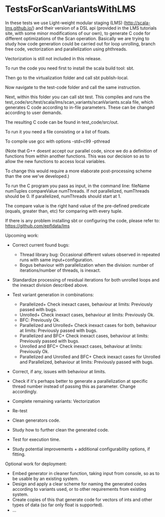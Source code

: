 # TestsForScanVariantsWithLMS

In these tests we use Light-weight modular staging (LMS) (http://scala-lms.github.io/) and their version of a DSL api (provided in the LMS tutorials site, with some minor modifications of our own), to generate C code for different optimizations of the Scan operation. Basically we are trying to study how code generation could be carried out for loop unrolling, branch free code, vectorization and parallelization using phthreads.

Vectorization is still not included in this release.

To run the code you need first to install the scala build tool: sbt.

Then go to the virtualization folder and call sbt publish-local. 

Now navigate to the test-code folder and call the same instruction. 

Next, within this folder you can call sbt test. This compiles and runs the test_code/src/test/scala/lms/scan_variants/scanVariants.scala file, which generates C code according to in-file parameters. These can be changed according to user demands.

The resulting C code can be found in test_code/src/out.

To run it you need a file consisting or a list of floats.

To compile use gcc with options -std=c99 -pthread 

(Note that G++ doesnt accept our parallel code, since we do a definition of functions from within another functions. This was our decision so as to allow the new functions to access local variables. 

To change this would require a more elaborate post-processing scheme than the one we've developed.)

To run the C program you pass as input, in the command line: fileName numTuples compareValue numThreads. If not parallelized, numThreads should be 0. If parallelized, numThreads should start at 1.

The compare value is the right hand value of the pre-defined predicate (equals, greater than, etc) for comparing with every tuple.

If there is any problem installing sbt or configuring the code, please refer to: https://github.com/epfldata/lms

Upcoming work:
- Correct current found bugs:
  - Thread library bug: Occasional different values observed in repeated runs with same input+configuration.
  - Bogus behaviour with parallelization when the division: number of iterations/number of threads, is inexact.
- Standardize processing of residual iterations for both unrolled loops and the inexact division described above.

- Test variant generation in combinations: 
  - Parallelized+ Check inexact cases, behaviour at limits: Previously passed with bugs.
  - Unrolled+ Check inexact cases, behaviour at limits: Previously Ok.
  - BFC: Previously Ok.
  - Parallelized and Unrolled+ Check inexact cases for both, behaviour at limits: Previously passed with bugs.
  - Parallelized and BFC+ Check inexact cases, behaviour at limits: Previously passed with bugs.
  - Unrolled and BFC+ Check inexact cases, behaviour at limits: Previously Ok.
  - Parallelized and Unrolled and BFC+ Check inexact cases for Unrolled and Parallelized, behaviour at limits: Previously passed with bugs.

- Correct, if any, issues with behaviour at limits.

- Check if it's perhaps better to generate a parallelization at specific thread number instead of passing this as parameter. Change accordingly.
- Complete remaining variants: Vectorization
- Re-test
- Clean generators code.
- Study how to further clean the generated code.
- Test for execution time.
- Study potential improvements + additional configurability options, if fitting. 

Optional work for deployment:
- Embed generator in cleaner function, taking input from console, so as to be usable by an existing system.
- Design and apply a clear scheme for naming the generated codes according to variants used, or to other requirements from existing system.
- Create copies of this that generate code for vectors of ints and other types of data (so far only float is supported).
- ...
